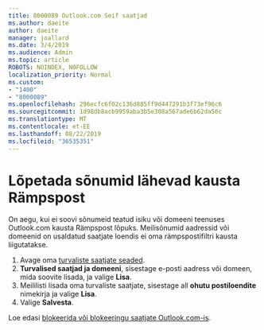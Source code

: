 ```yaml
---
title: 8000089 Outlook.com Seif saatjad
ms.author: daeite
author: daeite
manager: joallard
ms.date: 3/4/2019
ms.audience: Admin
ms.topic: article
ROBOTS: NOINDEX, NOFOLLOW
localization_priority: Normal
ms.custom:
- "1400"
- "8000089"
ms.openlocfilehash: 296ecfc6f02c136d885ff9d447291b3f73ef96c6
ms.sourcegitcommit: 1d98db8acb9959aba3b5e308a567ade6b62da56c
ms.translationtype: MT
ms.contentlocale: et-EE
ms.lasthandoff: 08/22/2019
ms.locfileid: "36535351"
---
```

# <a name="stop-messages-from-going-into-your-junk-email-folder"></a>Lõpetada sõnumid lähevad kausta Rämpspost

On aegu, kui ei soovi sõnumeid teatud isiku või domeeni teenuses Outlook.com kausta Rämpspost lõpuks. Meilisõnumid aadressid või domeenid on usaldatud saatjate loendis ei oma rämpspostifiltri kausta liigutatakse.

1. Avage oma [turvaliste saatjate seaded](https://go.microsoft.com/fwlink/?linkid=2035804).
2. **Turvalised saatjad ja domeeni**, sisestage e-posti aadress või domeen, mida soovite lisada, ja valige **Lisa**.
3. Meililisti lisada oma turvaliste saatjate, sisestage all **ohutu postiloendite** nimekirja ja valige **Lisa**.
4. Valige **Salvesta**.

Loe edasi [blokeerida või blokeeringu saatjate Outlook.com-is](https://support.office.com/article/afba1c94-77bb-4f50-8b85-057cf52f4d5e?wt.mc_id=Office_Outlook_com_Alchemy).
